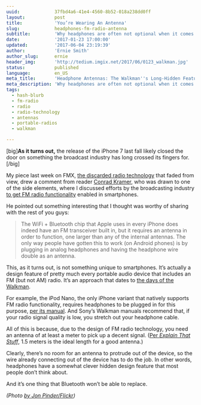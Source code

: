 ```yaml
---
uuid:             37fbd4a6-41e4-4560-8b52-018a238dd0ff
layout:           post
title:            'You’re Wearing An Antenna'
slug:             headphones-fm-radio-antenna
subtitle:         'Why headphones are often not optional when it comes to portable devices with FM radio functionality.'
date:             '2017-01-23 17:00:00'
updated:          '2017-06-04 23:19:39'
author:           'Ernie Smith'
author_slug:      ernie
header_img:       'http://tedium.imgix.net/2017/06/0123_walkman.jpg'
status:           published
language:         en_US
meta_title:       'Headphone Antennas: The Walkman''s Long-Hidden Feature'
meta_description: 'Why headphones are often not optional when it comes to portable devices with FM radio functionality.'
tags:
  - hash-blurb
  - fm-radio
  - radio
  - radio-technology
  - antennas
  - portable-radios
  - walkman

---
```


[big]**As it turns out,** the release of the iPhone 7 last fall likely closed the door on something the broadcast industry has long crossed its fingers for.[/big]

My piece last week on FMX, [the discarded radio technology](http://tedium.co/2017/01/17/radio-technology-upgrades-fmx-history/) that faded from view, drew a comment from reader [Conrad Kramer](https://twitter.com/conradev/), who was drawn to one of the side elements, where I discussed efforts by the broadcasting industry [to get FM radio functionality](http://associationsnow.com/2015/03/broadcasters-smartphone-makers-turn-radio-already/) enabled in smartphones.

He pointed out something interesting that I thought was worthy of sharing with the rest of you guys:

> The WiFi + Bluetooth chip that Apple uses in every iPhone does indeed have an FM transceiver built in, but it requires an antenna in order to function, one larger than any of the internal antennas. The only way people have gotten this to work (on Android phones) is by plugging in analog headphones and having the headphone wire double as an antenna. 

This, as it turns out, is not something unique to smartphones. It’s actually a design feature of pretty much every portable audio device that includes an FM (but not AM) radio. It’s an approach that dates to [the days of the Walkman](http://amzn.to/2jOZMND).

For example, the iPod Nano, the only iPhone variant that natively supports FM radio functionality, requires headphones to be plugged in for this purpose, [per its manual](https://manuals.info.apple.com/MANUALS/1000/MA1624/en_US/iPod_nano_2015_user_guide.pdf). And Sony’s Walkman manuals recommend that, if your radio signal quality is low, you stretch out your headphone cable.

All of this is because, due to the design of FM radio technology, you need an antenna of at least a meter to pick up a decent signal. ([Per *Explain That Stuff*](http://www.explainthatstuff.com/antennas.html), 1.5 meters is the ideal length for a good antenna.)

Clearly, there’s no room for an antenna to protrude out of the device, so the wire already connecting out of the device has to do the job. In other words, headphones have a somewhat clever hidden design feature that most people don’t think about.

And it’s one thing that Bluetooth won’t be able to replace.

*(Photo [by Jon Pinder/Flickr](https://www.flickr.com/photos/rofanator/109766705/))*
